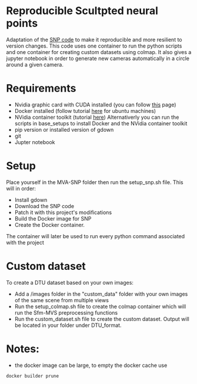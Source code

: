 # Reproducible Scultpted neural points
Adaptation of the [SNP code](https://github.com/princeton-vl/SNP) to make it reproducible and more resilient to version changes.
This code uses one container to run the python scripts and one container for creating custom datasets using colmap. It also gives a jupyter notebook in order to generate new cameras automatically in a circle around a given camera.

# Requirements
- Nvidia graphic card with CUDA installed (you can follow [this](https://docs.nvidia.com/cuda/cuda-installation-guide-linux/index.html) page)
- Docker installed (follow tutorial [here](https://docs.docker.com/engine/install/ubuntu) for ubuntu machines)
- NVidia container toolkit (tutorial [here](https://saturncloud.io/blog/how-to-install-pytorch-on-the-gpu-with-docker/)) Alternativerly you can run the scripts in base_setups to install Docker and the NVidia container toolkit
- pip version or installed version of gdown
- git
- Jupter notebook

# Setup
Place yourself in the MVA-SNP folder then run the setup_snp.sh file. This will in order:
- Install gdown
- Download the SNP code 
- Patch it with this project's modifications 
- Build the Docker image for SNP
- Create the Docker container.

The container will later be used to run every python command associated with the project

# Custom dataset
To create a DTU dataset based on your own images:
- Add a <SCENE>/images folder in the "custom_data" folder with your own images of the same scene from multiple views
- Run the setup_colmap.sh file to create the colmap container which will run the Sfm-MVS preprocessing functions
- Run the custom_dataset.sh file to create the custom dataset. Output will be located in your <SCENE> folder under DTU_format.

# Notes:
- the docker image can be large, to empty the docker cache use
```
docker builder prune
```